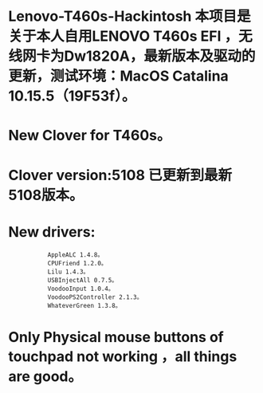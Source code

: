 # Lenovo-T460s-Hackintosh  本项目是关于本人自用LENOVO T460s EFI ，无线网卡为Dw1820A，最新版本及驱动的更新，测试环境：MacOS Catalina 10.15.5（19F53f）。
# New Clover for T460s。
# Clover version:5108 已更新到最新5108版本。
# New drivers:   
               AppleALC 1.4.8。  
               CPUFriend 1.2.0。   
               Lilu 1.4.3。  
               USBInjectAll 0.7.5。  
               VoodooInput 1.0.4。  
               VoodooPS2Controller 2.1.3。 
               WhateverGreen 1.3.8。
# Only Physical mouse buttons of touchpad not working ，all things are good。
